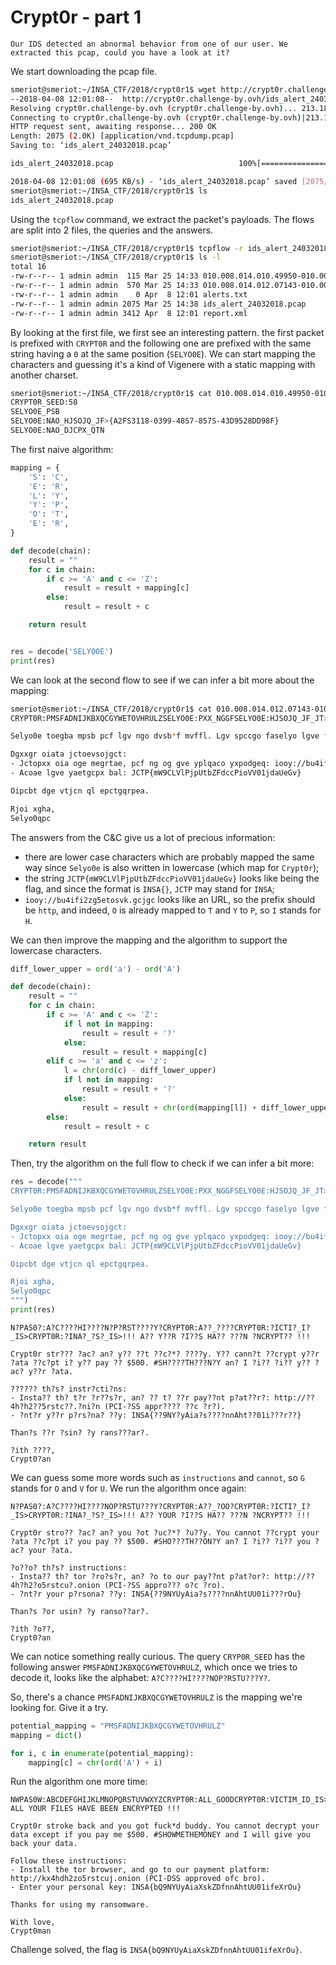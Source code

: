 # Crypt0r - part 1

`Our IDS detected an abnormal behavior from one of our user. We extracted this pcap, could you have a look at it?`


We start downloading the pcap file.

```bash
smeriot@smeriot:~/INSA_CTF/2018/crypt0r1$ wget http://crypt0r.challenge-by.ovh/ids_alert_24032018.pcap
--2018-04-08 12:01:08--  http://crypt0r.challenge-by.ovh/ids_alert_24032018.pcap
Resolving crypt0r.challenge-by.ovh (crypt0r.challenge-by.ovh)... 213.186.33.16
Connecting to crypt0r.challenge-by.ovh (crypt0r.challenge-by.ovh)|213.186.33.16|:80... connected.
HTTP request sent, awaiting response... 200 OK
Length: 2075 (2.0K) [application/vnd.tcpdump.pcap]
Saving to: ‘ids_alert_24032018.pcap’

ids_alert_24032018.pcap                            100%[==================================================================================================================>]   2.03K  --.-KB/s   in 0.003s

2018-04-08 12:01:08 (695 KB/s) - ‘ids_alert_24032018.pcap’ saved [2075/2075]
smeriot@smeriot:~/INSA_CTF/2018/crypt0r1$ ls
ids_alert_24032018.pcap
```

Using the `tcpflow` command, we extract the packet's payloads. The flows are split into 2 files, the queries and the answers.

```bash
smeriot@smeriot:~/INSA_CTF/2018/crypt0r1$ tcpflow -r ids_alert_24032018.pcap
smeriot@smeriot:~/INSA_CTF/2018/crypt0r1$ ls -l
total 16
-rw-r--r-- 1 admin admin  115 Mar 25 14:33 010.008.014.010.49950-010.008.014.012.07143
-rw-r--r-- 1 admin admin  570 Mar 25 14:33 010.008.014.012.07143-010.008.014.010.49950
-rw-r--r-- 1 admin admin    0 Apr  8 12:01 alerts.txt
-rw-r--r-- 1 admin admin 2075 Mar 25 14:38 ids_alert_24032018.pcap
-rw-r--r-- 1 admin admin 3412 Apr  8 12:01 report.xml
```

By looking at the first file, we first see an interesting pattern. the first packet is prefixed with `CRYPT0R` and the following one are prefixed with the same string having a `0` at the same position (`SELYO0E`). We can start mapping the characters and guessing it's a kind of Vigenere with a static mapping with another charset.

```bash
smeriot@smeriot:~/INSA_CTF/2018/crypt0r1$ cat 010.008.014.010.49950-010.008.014.012.07143
CRYPT0R_SEED:58
SELYO0E_PSB
SELYO0E:NAO_HJSOJQ_JF>{A2FS3118-0399-48S7-857S-43D9528DD98F}
SELYO0E:NAO_DJCPX_QTN
```

The first naive algorithm:
```python
mapping = {
    'S': 'C',
    'E': 'R',
    'L': 'Y',
    'Y': 'P',
    'O': 'T',
    'E': 'R',
}

def decode(chain):
    result = ""
    for c in chain:
        if c >= 'A' and c <= 'Z':
            result = result + mapping[c]
        else:
            result = result + c

    return result


res = decode('SELYO0E')
print(res)
```

We can look at the second flow to see if we can infer a bit more about the mapping:

```bash
smeriot@smeriot:~/INSA_CTF/2018/crypt0r1$ cat 010.008.014.012.07143-010.008.014.010.49950
CRYPT0R:PMSFADNIJKBXQCGYWETOVHRULZSELYO0E:PXX_NGGFSELYO0E:HJSOJQ_JF_JT>�SELYO0E:DJCPX_QTN_JT>!!! PXX LGVE DJXAT IPHA MAAC ACSELYOAF !!!

Selyo0e toegba mpsb pcf lgv ngo dvsb*f mvffl. Lgv spccgo faselyo lgve fpop ausayo jd lgv ypl qa $500. #TIGRQAOIAQGCAL pcf J rjxx njha lgv mpsb lgve fpop.

Dgxxgr oiata jctoevsojgct:
- Jctopxx oia oge megrtae, pcf ng og gve yplqaco yxpodgeq: iooy://bu4ifi2zg5etosvk.gcjgc (YSJ-FTT pyyeghaf gds meg).
- Acoae lgve yaetgcpx bal: JCTP{mW9CLVlPjpUtbZFdccPioVV01jdaUeGv}

Oipcbt dge vtjcn ql epctgqrpea.

Rjoi xgha,
Selyo0qpc
```

The answers from the C&C give us a lot of precious information:
- there are lower case characters which are probably mapped the same way since `Selyo0e` is also written in lowercase (which map for `Crypt0r`);
- the string `JCTP{mW9CLVlPjpUtbZFdccPioVV01jdaUeGv}` looks like being the flag, and since the format is `INSA{}`, `JCTP` may stand for `INSA`;
- `iooy://bu4ifi2zg5etosvk.gcjgc` looks like an URL, so the prefix should be `http`, and indeed, `O` is already mapped to `T` and `Y` to `P`, so `I` stands for `H`.

We can then improve the mapping and the algorithm to support the lowercase characters.

```python
diff_lower_upper = ord('a') - ord('A')

def decode(chain):
    result = ""
    for c in chain:
        if c >= 'A' and c <= 'Z':
            if l not in mapping:
                result = result + '?'
            else:
                result = result + mapping[c]
        elif c >= 'a' and c <= 'z':
            l = chr(ord(c) - diff_lower_upper)
            if l not in mapping:
                result = result + '?'
            else:
                result = result + chr(ord(mapping[l]) + diff_lower_upper)
        else:
            result = result + c

    return result
```

Then, try the algorithm on the full flow to check if we can infer a bit more:

```python
res = decode("""
CRYPT0R:PMSFADNIJKBXQCGYWETOVHRULZSELYO0E:PXX_NGGFSELYO0E:HJSOJQ_JF_JT>SELYO0E:DJCPX_QTN_JT>!!! PXX LGVE DJXAT IPHA MAAC ACSELYOAF !!!

Selyo0e toegba mpsb pcf lgv ngo dvsb*f mvffl. Lgv spccgo faselyo lgve fpop ausayo jd lgv ypl qa $500. #TIGRQAOIAQGCAL pcf J rjxx njha lgv mpsb lgve fpop.

Dgxxgr oiata jctoevsojgct:
- Jctopxx oia oge megrtae, pcf ng og gve yplqaco yxpodgeq: iooy://bu4ifi2zg5etosvk.gcjgc (YSJ-FTT pyyeghaf gds meg).
- Acoae lgve yaetgcpx bal: JCTP{mW9CLVlPjpUtbZFdccPioVV01jdaUeGv}

Oipcbt dge vtjcn ql epctgqrpea.

Rjoi xgha,
Selyo0qpc
""")
print(res)
```

```
N?PAS0?:A?C????HI????N?P?RST????Y?CRYPT0R:A??_????CRYPT0R:?ICTI?_I?_IS>CRYPT0R:?INA?_?S?_IS>!!! A?? Y??R ?I??S HA?? ???N ?NCRYPT?? !!!

Crypt0r str??? ?ac? an? y?? ??t ??c?*? ????y. Y?? cann?t ??crypt y??r ?ata ??c?pt i? y?? pay ?? $500. #SH????TH???N?Y an? I ?i?? ?i?? y?? ?ac? y??r ?ata.

?????? th?s? instr?cti?ns:
- Insta?? th? t?r ?r??s?r, an? ?? t? ??r pay??nt p?at??r?: http://??4h?h2??5rstc??.?ni?n (PCI-?SS appr???? ??c ?r?).
- ?nt?r y??r p?rs?na? ??y: INSA{??9NY?yAia?s????nnAht??01i???r??}

Than?s ??r ?sin? ?y rans???ar?.

?ith ????,
Crypt0?an
```

We can guess some more words such as `instructions` and `cannot`, so `G` stands for `O` and `V` for `U`.
We run the algorithm once again:

```
N?PAS0?:A?C????HI????NOP?RSTU???Y?CRYPT0R:A??_?OO?CRYPT0R:?ICTI?_I?_IS>CRYPT0R:?INA?_?S?_IS>!!! A?? YOUR ?I??S HA?? ???N ?NCRYPT?? !!!

Crypt0r stro?? ?ac? an? you ?ot ?uc?*? ?u??y. You cannot ??crypt your ?ata ??c?pt i? you pay ?? $500. #SHO???TH??ON?Y an? I ?i?? ?i?? you ?ac? your ?ata.

?o??o? th?s? instructions:
- Insta?? th? tor ?ro?s?r, an? ?o to our pay??nt p?at?or?: http://??4h?h2?o5rstcu?.onion (PCI-?SS appro??? o?c ?ro).
- ?nt?r your p?rsona? ??y: INSA{??9NYUyAia?s????nnAhtUU01i???rOu}

Than?s ?or usin? ?y ranso??ar?.

?ith ?o??,
Crypt0?an
```

We can notice something really curious. The query `CRYP0R_SEED` has the following answer `PMSFADNIJKBXQCGYWETOVHRULZ`, which once we tries to decode it, looks like the alphabet: `A?C????HI????NOP?RSTU???Y?`.

So, there's a chance `PMSFADNIJKBXQCGYWETOVHRULZ` is the mapping we're looking for. Give it a try.

```python
potential_mapping = "PMSFADNIJKBXQCGYWETOVHRULZ"
mapping = dict()

for i, c in enumerate(potential_mapping):
    mapping[c] = chr(ord('A') + i)
```

Run the algorithm one more time:

```
NWPAS0W:ABCDEFGHIJKLMNOPQRSTUVWXYZCRYPT0R:ALL_GOODCRYPT0R:VICTIM_ID_IS>CRYPT0R:FINAL_MSG_IS>!!! ALL YOUR FILES HAVE BEEN ENCRYPTED !!!

Crypt0r stroke back and you got fuck*d buddy. You cannot decrypt your data except if you pay me $500. #SHOWMETHEMONEY and I will give you back your data.

Follow these instructions:
- Install the tor browser, and go to our payment platform: http://kx4hdh2zo5rstcuj.onion (PCI-DSS approved ofc bro).
- Enter your personal key: INSA{bQ9NYUyAiaXskZDfnnAhtUU01ifeXrOu}

Thanks for using my ransomware.

With love,
Crypt0man
```

Challenge solved, the flag is `INSA{bQ9NYUyAiaXskZDfnnAhtUU01ifeXrOu}`.
